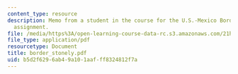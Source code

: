 ```yaml
---
content_type: resource
description: Memo from a student in the course for the U.S.-Mexico Border Relations
  assignment.
file: /media/https%3A/open-learning-course-data-rc.s3.amazonaws.com/21h-221-the-places-of-migration-in-united-states-history-fall-2006/b5d2f6296ab49a101aafff8324812f7a_border_stonely.pdf
file_type: application/pdf
resourcetype: Document
title: border_stonely.pdf
uid: b5d2f629-6ab4-9a10-1aaf-ff8324812f7a
---
```

